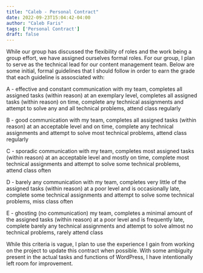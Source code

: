 ```yaml
---
title: "Caleb - Personal Contract"
date: 2022-09-23T15:04:42-04:00
author: "Caleb Faris"
tags: ['Personal Contract']
draft: false
---
```


While our group has discussed the flexibility of roles and the work being a group effort, we have assigned ourselves formal roles. For our group, I plan to serve as the technical lead for our content management team. Below are some initial, formal guidelines that I should follow in order to earn the grade that each guideline is assosciated with:

A - effective and constant communication with my team, completes all assigned tasks (within reason) at an exemplary level, completes all assigned tasks (within reason) on time, complete any technical assignments and attempt to solve any and all technical problems, attend class regularly
	
B - good communication with my team, completes all assigned tasks (within reason) at an acceptable level and on time, complete any technical assignments and attempt to solve most technical problems, attend class regularly

C - sporadic communication with my team, completes most assigned tasks (within reason) at an acceptable level and mostly on time, complete most technical assignments and attempt to solve some technical problems, attend class often

D - barely any communication with my team, completes very little of the assigned tasks (within reason) at a poor level and is occasionally late, complete some technical assignments and attempt to solve some technical problems, miss class often

E - ghosting (no communication) my team, completes a minimal amount of the assigned tasks (within reason) at a poor level and is frequently late, complete barely any technical assignments and attempt to solve almost no technical problems, rarely attend class
	
While this criteria is vague, I plan to use the experience I gain from working on the project to update this contract when possible. With some ambiguity present in the actual tasks and functions of WordPress, I have intentionally left room for improvement. 

